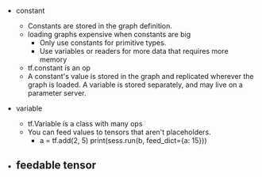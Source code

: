 
- constant
    - Constants are stored in the graph definition.
    - loading graphs expensive when constants are big
        - Only use constants for primitive types.
        - Use variables or readers for more data that requires more memory
    - tf.constant is an op
    - A constant's value is stored in the graph and replicated wherever the graph is loaded. A variable is stored separately, and may live on a parameter server.


- variable
    - tf.Variable is a class with many ops
    - You can feed values to tensors that aren't placeholders. 
        - a = tf.add(2, 5)  print(sess.run(b, feed_dict={a: 15})) 
    

- feedable tensor
    - 
    


